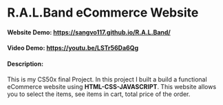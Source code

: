# R.A.L.Band eCommerce Website
#### Website Demo:  <https://sangvo117.github.io/R.A.L.Band/>
#### Video Demo:  <https://youtu.be/LSTr56Da6Qg>
#### Description:
This is my CS50x final Project. In this project I built a build a functional eCommerce website using **HTML-CSS-JAVASCRIPT**. This website allows you to select the items, see items in cart, total price of the order.



